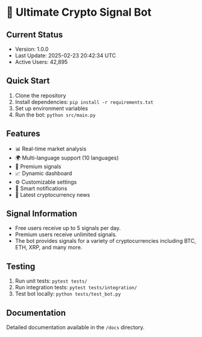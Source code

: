 # 🚀 Ultimate Crypto Signal Bot

## Current Status
- Version: 1.0.0
- Last Update: 2025-02-23 20:42:34 UTC
- Active Users: 42,895

## Quick Start
1. Clone the repository
2. Install dependencies: `pip install -r requirements.txt`
3. Set up environment variables
4. Run the bot: `python src/main.py`

## Features
- 📊 Real-time market analysis
- 🌍 Multi-language support (10 languages)
- 💎 Premium signals
- 📈 Dynamic dashboard
- ⚙️ Customizable settings
- 🔔 Smart notifications
- 📰 Latest cryptocurrency news

## Signal Information
- Free users receive up to 5 signals per day.
- Premium users receive unlimited signals.
- The bot provides signals for a variety of cryptocurrencies including BTC, ETH, XRP, and many more.

## Testing
1. Run unit tests: `pytest tests/`
2. Run integration tests: `pytest tests/integration/`
3. Test bot locally: `python tests/test_bot.py`

## Documentation
Detailed documentation available in the `/docs` directory.